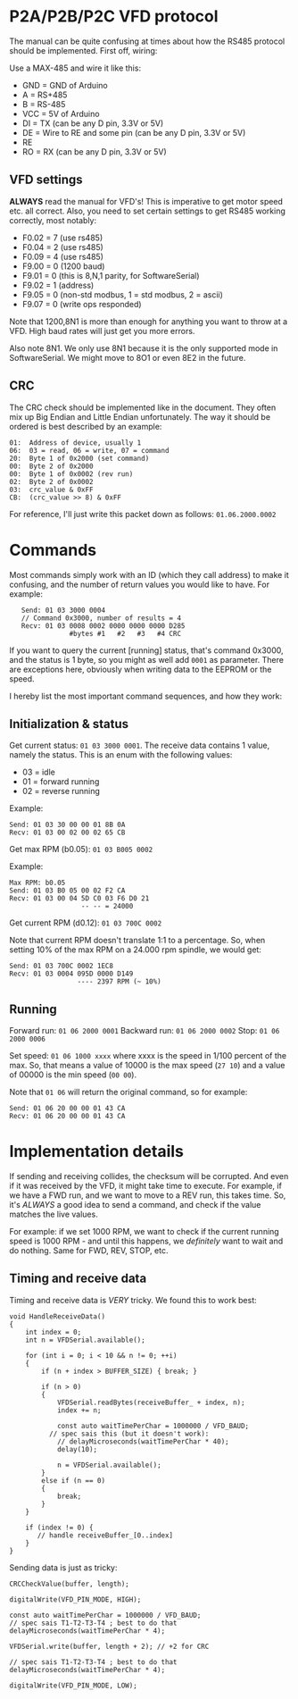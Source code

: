 # P2A/P2B/P2C VFD protocol

The manual can be quite confusing at times about how the RS485
protocol should be implemented. First off, wiring:

Use a MAX-485 and wire it like this:

- GND = GND of Arduino
- A = RS+485
- B = RS-485
- VCC = 5V of Arduino
- DI = TX (can be any D pin, 3.3V or 5V)
- DE = Wire to RE and some pin (can be any D pin, 3.3V or 5V)
- RE 
- RO = RX (can be any D pin, 3.3V or 5V)

## VFD settings

**ALWAYS** read the manual for VFD's! This is imperative to 
get motor speed etc. all correct. Also, you need to set 
certain settings to get RS485 working correctly, most notably:

- F0.02 = 7 (use rs485)
- F0.04 = 2 (use rs485)
- F0.09 = 4 (use rs485)
- F9.00 = 0 (1200 baud)
- F9.01 = 0 (this is 8,N,1 parity, for SoftwareSerial)
- F9.02 = 1 (address)
- F9.05 = 0 (non-std modbus, 1 = std modbus, 2 = ascii)
- F9.07 = 0 (write ops responded)

Note that 1200,8N1 is more than enough for anything you want 
to throw at a VFD. High baud rates will just get you more 
errors.

Also note 8N1. We only use 8N1 because it is the only supported
mode in SoftwareSerial. We might move to 8O1 or even 8E2 in 
the future.

## CRC

The CRC check should be implemented like in the document. They 
often mix up Big Endian and Little Endian unfortunately. The way
it should be ordered is best described by an example:

	01:  Address of device, usually 1
	06:  03 = read, 06 = write, 07 = command
	20:  Byte 1 of 0x2000 (set command)
	00:  Byte 2 of 0x2000
	00:  Byte 1 of 0x0002 (rev run)
	02:  Byte 2 of 0x0002
	03:  crc_value & 0xFF
	CB:  (crc_value >> 8) & 0xFF

For reference, I'll just write this packet down as follows:
`01.06.2000.0002`

# Commands

Most commands simply work with an ID (which they call address)
to make it confusing, and the number of return values you would
like to have. For example:

       Send: 01 03 3000 0004
       // Command 0x3000, number of results = 4
       Recv: 01 03 0008 0002 0000 0000 0000 D285 
                   #bytes #1   #2   #3   #4 CRC

If you want to query the current [running] status, that's 
command 0x3000, and the status is 1 byte, so you might as 
well add `0001` as parameter. There are exceptions here,
obviously when writing data to the EEPROM or the speed. 

I hereby list the most important command sequences, and how
they work:

## Initialization & status

Get current status: `01 03 3000 0001`. The receive data 
contains 1 value, namely the status. This is an enum with
the following values:

- 03 = idle
- 01 = forward running
- 02 = reverse running

Example:

    Send: 01 03 30 00 00 01 8B 0A 
    Recv: 01 03 00 02 00 02 65 CB 


Get max RPM (b0.05): `01 03 B005 0002`

Example:

    Max RPM: b0.05
    Send: 01 03 B0 05 00 02 F2 CA 
    Recv: 01 03 00 04 5D C0 03 F6 D0 21 
                      -- -- = 24000


Get current RPM (d0.12): `01 03 700C 0002`

Note that current RPM doesn't translate 1:1 to a percentage.
So, when setting 10% of the max RPM on a 24.000 rpm spindle, 
we would get:

    Send: 01 03 700C 0002 1EC8 
    Recv: 01 03 0004 095D 0000 D149 
                     ---- 2397 RPM (~ 10%)

## Running

Forward run: `01 06 2000 0001`
Backward run: `01 06 2000 0002`
Stop: `01 06 2000 0006`

Set speed: `01 06 1000 xxxx`
where xxxx is the speed in 1/100 percent of the max. So,
that means a value of 10000 is the max speed (`27 10`)
and a value of 00000 is the min speed (`00 00`).

Note that `01 06` will return the original command, so 
for example:

    Send: 01 06 20 00 00 01 43 CA 
    Recv: 01 06 20 00 00 01 43 CA 

# Implementation details

If sending and receiving collides, the checksum will be 
corrupted. And even if it was received by the VFD, it might 
take time to execute. For example, if we have a FWD run, and 
we want to move to a REV run, this takes time. So, it's 
*ALWAYS* a good idea to send a command, and check if the 
value matches the live values.

For example: if we set 1000 RPM, we want to check if the 
current running speed is 1000 RPM - and until this happens,
we *definitely* want to wait and do nothing. Same for FWD,
REV, STOP, etc.

## Timing and receive data

Timing and receive data is *VERY* tricky. We found this to 
work best:

	void HandleReceiveData() 
	{
		int index = 0;
		int n = VFDSerial.available();

		for (int i = 0; i < 10 && n != 0; ++i)
		{
			if (n + index > BUFFER_SIZE) { break; }

			if (n > 0) 
			{
				VFDSerial.readBytes(receiveBuffer_ + index, n);
				index += n;

				const auto waitTimePerChar = 1000000 / VFD_BAUD;
              // spec sais this (but it doesn't work):
				// delayMicroseconds(waitTimePerChar * 40);
				delay(10);

				n = VFDSerial.available();
			}
			else if (n == 0) 
			{
				break;
			}
		}

		if (index != 0) {
           // handle receiveBuffer_[0..index]
		}
	}

Sending data is just as tricky:

    CRCCheckValue(buffer, length);
    
    digitalWrite(VFD_PIN_MODE, HIGH);
    
    const auto waitTimePerChar = 1000000 / VFD_BAUD;
    // spec sais T1-T2-T3-T4 ; best to do that
    delayMicroseconds(waitTimePerChar * 4);
    
    VFDSerial.write(buffer, length + 2); // +2 for CRC
    
    // spec sais T1-T2-T3-T4 ; best to do that
    delayMicroseconds(waitTimePerChar * 4);
    
    digitalWrite(VFD_PIN_MODE, LOW);

